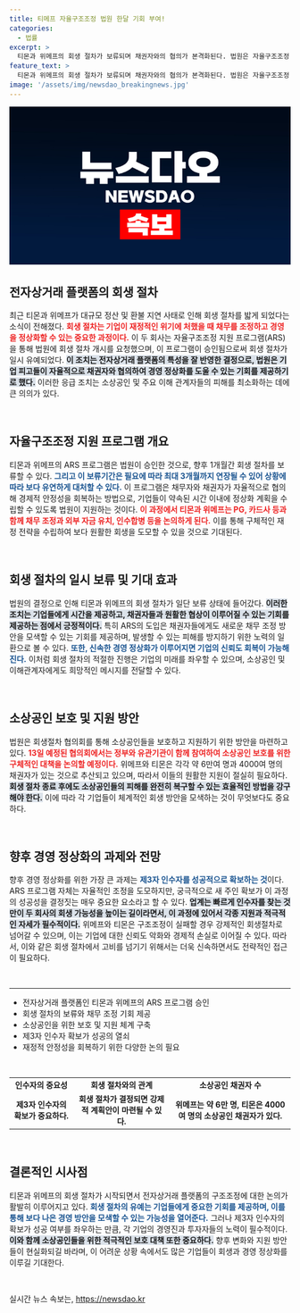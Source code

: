 ```yaml
---
title: 티메프 자율구조조정 법원 한달 기회 부여!
categories:
  - 법률
excerpt: >
  티몬과 위메프의 회생 절차가 보류되며 채권자와의 협의가 본격화된다. 법원은 자율구조조정 지원 프로그램(ARS)을 승인, 최대 3개월 동안 경영 정상화 방안을 모색하도록 했다. 성공 여부는 빠른 인수자 확보에 달렸다.
feature_text: >
  티몬과 위메프의 회생 절차가 보류되며 채권자와의 협의가 본격화된다. 법원은 자율구조조정 지원 프로그램(ARS)을 승인, 최대 3개월 동안 경영 정상화 방안을 모색하도록 했다. 성공 여부는 빠른 인수자 확보에 달렸다.
image: '/assets/img/newsdao_breakingnews.jpg'
---
```


<p><img src="/assets/img/newsdao_breakingnews.jpg" alt="bookingtag 속보" /></p>

<h2 data-ke-size="size26">전자상거래 플랫폼의 회생 절차</h2>

<p data-ke-size="size16">최근 티몬과 위메프가 대규모 정산 및 환불 지연 사태로 인해 회생 절차를 밟게 되었다는 소식이 전해졌다. <b><span style="color: #ee2323;">회생 절차는 기업이 재정적인 위기에 처했을 때 채무를 조정하고 경영을 정상화할 수 있는 중요한 과정이다.</span></b> 이 두 회사는 자율구조조정 지원 프로그램(ARS)을 통해 법원에 회생 절차 개시를 요청했으며, 이 프로그램이 승인됨으로써 회생 절차가 일시 유예되었다. <b><span style="background-color: #21538527;">이 조치는 전자상거래 플랫폼의 특성을 잘 반영한 결정으로, 법원은 기업 피고들이 자율적으로 채권자와 협의하여 경영 정상화를 도울 수 있는 기회를 제공하기로 했다.</span></b> 이러한 응급 조치는 소상공인 및 주요 이해 관계자들의 피해를 최소화하는 데에 큰 의의가 있다.</p>

<p data-ke-size="size16">&nbsp;</p>

<h2 data-ke-size="size26">자율구조조정 지원 프로그램 개요</h2>

<p data-ke-size="size16">티몬과 위메프의 ARS 프로그램은 법원이 승인한 것으로, 향후 1개월간 회생 절차를 보류할 수 있다. <b><span style="color: #1a5490;">그리고 이 보류기간은 필요에 따라 최대 3개월까지 연장될 수 있어 상황에 따라 보다 유연하게 대처할 수 있다.</span></b> 이 프로그램은 채무자와 채권자가 자율적으로 협의해 경제적 안정성을 회복하는 방법으로, 기업들이 약속된 시간 이내에 정상화 계획을 수립할 수 있도록 법원이 지원하는 것이다. <b><span style="color: #ee2323;">이 과정에서 티몬과 위메프는 PG, 카드사 등과 함께 채무 조정과 외부 자금 유치, 인수합병 등을 논의하게 된다.</span></b> 이를 통해 구체적인 재정 전략을 수립하여 보다 원활한 회생을 도모할 수 있을 것으로 기대된다.</p>

<p data-ke-size="size16">&nbsp;</p>

<h2 data-ke-size="size26">회생 절차의 일시 보류 및 기대 효과</h2>

<p data-ke-size="size16">법원의 결정으로 인해 티몬과 위메프의 회생 절차가 일단 보류 상태에 들어갔다. <b><span style="background-color: #21538527;">이러한 조치는 기업들에게 시간을 제공하고, 채권자들과 원활한 협상이 이루어질 수 있는 기회를 제공하는 점에서 긍정적이다.</span></b> 특히 ARS의 도입은 채권자들에게도 새로운 채무 조정 방안을 모색할 수 있는 기회를 제공하며, 발생할 수 있는 피해를 방지하기 위한 노력의 일환으로 볼 수 있다. <b><span style="color: #1a5490;">또한, 신속한 경영 정상화가 이루어지면 기업의 신뢰도 회복이 가능해진다.</span></b> 이처럼 회생 절차의 적절한 진행은 기업의 미래를 좌우할 수 있으며, 소상공인 및 이해관계자에게도 희망적인 메시지를 전달할 수 있다.</p>

<p data-ke-size="size16">&nbsp;</p>

<h2 data-ke-size="size26">소상공인 보호 및 지원 방안</h2>

<p data-ke-size="size16">법원은 회생절차 협의회를 통해 소상공인들을 보호하고 지원하기 위한 방안을 마련하고 있다. <b><span style="color: #ee2323;">13일 예정된 협의회에서는 정부와 유관기관이 함께 참여하여 소상공인 보호를 위한 구체적인 대책을 논의할 예정이다.</span></b> 위메프와 티몬은 각각 약 6만여 명과 4000여 명의 채권자가 있는 것으로 추산되고 있으며, 따라서 이들의 원활한 지원이 절실히 필요하다. <b><span style="background-color: #21538527;">회생 절차 종료 후에도 소상공인들의 피해를 완전히 복구할 수 있는 효율적인 방법을 강구해야 한다.</span></b> 이에 따라 각 기업들이 체계적인 회생 방안을 모색하는 것이 무엇보다도 중요하다.</p>

<p data-ke-size="size16">&nbsp;</p>

<h2 data-ke-size="size26">향후 경영 정상화의 과제와 전망</h2>

<p data-ke-size="size16">향후 경영 정상화를 위한 가장 큰 과제는 <b><span style="color: #1a5490;">제3자 인수자를 성공적으로 확보하는 것</span></b>이다. ARS 프로그램 자체는 자율적인 조정을 도모하지만, 궁극적으로 새 주인 확보가 이 과정의 성공성을 결정짓는 매우 중요한 요소라고 할 수 있다. <b><span style="background-color: #21538527;">업계는 빠르게 인수자를 찾는 것만이 두 회사의 회생 가능성을 높이는 길이라면서, 이 과정에 있어서 각종 지원과 적극적인 자세가 필수적이다.</span></b> 위메프와 티몬은 구조조정이 실패할 경우 강제적인 회생절차로 넘어갈 수 있으며, 이는 기업에 대한 신뢰도 악화와 경제적 손실로 이어질 수 있다. 따라서, 이와 같은 회생 절차에서 고비를 넘기기 위해서는 더욱 신속하면서도 전략적인 접근이 필요하다.</p>

<p data-ke-size="size16">&nbsp;</p>

<hr>

<ul>
<li>전자상거래 플랫폼인 티몬과 위메프의 ARS 프로그램 승인</li>
<li>회생 절차의 보류와 채무 조정 기회 제공</li>
<li>소상공인을 위한 보호 및 지원 체계 구축</li>
<li>제3자 인수자 확보가 성공의 열쇠</li>
<li>재정적 안정성을 회복하기 위한 다양한 논의 필요</li>
</ul>

<p data-ke-size="size16">&nbsp;</p>

<table>
<tr>
<td style="text-align: center; height: 17px;"><b>인수자의 중요성</b></td>
<td style="text-align: center; height: 17px;"><b>회생 절차와의 관계</b></td>
<td style="text-align: center; height: 17px;"><b>소상공인 채권자 수</b></td>
</tr>
<tr>
<td style="text-align: center; height: 17px;"><b>제3자 인수자의 확보가 중요하다.</b></td>
<td style="text-align: center; height: 17px;"><b>회생 절차가 결정되면 강제적 계획안이 마련될 수 있다.</b></td>
<td style="text-align: center; height: 17px;"><b>위메프는 약 6만 명, 티몬은 4000여 명의 소상공인 채권자가 있다.</b></td>
</tr>
</table>

<p data-ke-size="size16">&nbsp;</p>

<h2 data-ke-size="size26">결론적인 시사점</h2>

<p data-ke-size="size16">티몬과 위메프의 회생 절차가 시작되면서 전자상거래 플랫폼의 구조조정에 대한 논의가 활발히 이루어지고 있다. <b><span style="color: #1a5490;">회생 절차의 유예는 기업들에게 중요한 기회를 제공하며, 이를 통해 보다 나은 경영 방안을 모색할 수 있는 가능성을 열어준다.</span></b> 그러나 제3자 인수자의 확보가 성공 여부를 좌우하는 만큼, 각 기업의 경영진과 투자자들의 노력이 필수적이다. <b><span style="background-color: #21538527;">이와 함께 소상공인들을 위한 적극적인 보호 대책 또한 중요하다.</span></b> 향후 변화와 지원 방안들이 현실화되길 바라며, 이 어려운 상황 속에서도 많은 기업들이 회생과 경영 정상화를 이루길 기대한다.</p>

<p data-ke-size="size16">&nbsp;</p>
실시간 뉴스 속보는, <a href="https://newsdao.kr" rel="dofollow">https://newsdao.kr</a>



